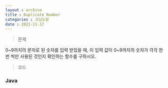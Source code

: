 ```yaml
---
layout : archive
title : Duplicate Number
categories : 코딩도장
date : 2021-11-17
---
```

> 문제 <br>

0~9까지의 문자로 된 숫자를 입력 받았을 때, 이 입력 값이 0~9까지의 숫자가 각각 한 번 씩만 사용된 것인지 확인하는 함수를 구하시오.

> 코드
### Java

<script src="https://gist.github.com/kwontaehoon/dc6eecfcabeaf6fa2c0f00e72c6a33be.js"></script>
